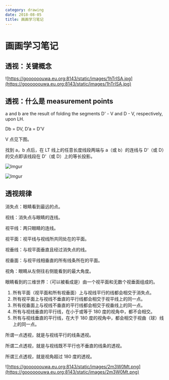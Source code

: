```yaml
---
category: drawing
date: 2018-08-05
title: 画画学习笔记
---
```


# 画画学习笔记

## 透视：关键概念

![https://goooooouwa.eu.org:8143/static/images/1hTrISA.jpg](https://goooooouwa.eu.org:8143/static/images/1hTrISA.jpg)

## 透视：什么是 measurement points

a and b are the result of folding the segments D' - V and D - V, respectively, upon LH.

Db = DV, D’a = D'V

V 点见下图。

找到 a，b 点后，在 LT 线上的任意长度线段两端与 a（或 b）的连线与 D'（或 D）的交点即该线段在 D'（或 D）上的等长投影。

![Imgur](https://goooooouwa.eu.org:8143/static/images/CW4MgNW.png)

![Imgur](https://goooooouwa.eu.org:8143/static/images/6ZHpdM7.png)

## 透视规律

消失点：眼睛看到最远的点。

视线：消失点与眼睛的连线。

视平线：两只眼睛的连线。

视平面：视平线与视线所共同处在的平面。

视垂线：与视平面垂直且经过消失点的线。

视垂面：与视平线相垂直的所有线条所在的平面。

视角：眼睛从左侧往右侧能看到的最大角度。

眼睛看到的三维世界：（可以被看成是）由一个视平面和无数个视垂面组成的。

1. 所有平面（视平面和所有视垂面）上与视线平行的线都会相交于消失点。
2. 所有视平面上与视线不垂直的平行线都会相交于视平线上的同一点。
3. 所有视垂面上与视线不垂直的平行线都会相交于视垂线上的同一点。
4. 所有与视线垂直的平行线，在小于或等于 180 度的视角中，都不会相交。
5. 所有与视线垂直的平行线，在大于 180 度的视角中，都会相交于视曲（球）线上的同一点。

所谓一点透视，就是与视线平行的线条透视。

所谓二点透视，就是与视线既不平行也不垂直的线条的透视。

所谓三点透视，就是视角超过 180 度的透视。

![https://goooooouwa.eu.org:8143/static/images/2m3W0Mt.png](https://goooooouwa.eu.org:8143/static/images/2m3W0Mt.png)
